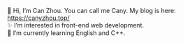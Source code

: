 👋 Hi, I’m Can Zhou. You can call me Cany. My blog is here: https://canyzhou.top/   
✨ I’m interested in front-end web development.  
🌱 I’m currently learning English and C++. 

